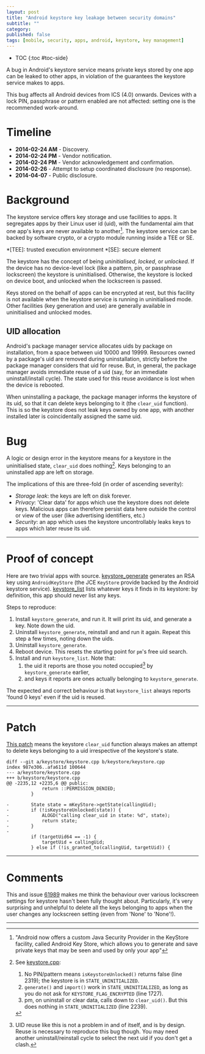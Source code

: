 ```yaml
---
layout: post
title: "Android keystore key leakage between security domains"
subtitle: ""
category: 
published: false
tags: [mobile, security, apps, android, keystore, key management]
---
```


* TOC
{:toc #toc-side}

A bug in Android's keystore service means private keys stored by one app
can be leaked to other apps, in violation of the guarantees the keystore
service makes to apps.

This bug affects all Android devices from ICS (4.0) onwards.  Devices with
a lock PIN, passphrase or pattern enabled are not affected: setting one
is the recommended work-around.

# Timeline

 *   **2014-02-24 AM** - Discovery.
 *   **2014-02-24 PM** - Vendor notification.
 *   **2014-02-24 PM** - Vendor acknowledgement and confirmation.
 *   **2014-02-26** - Attempt to setup coordinated disclosure (no response).
 *   **2014-04-07** - Public disclosure.

# Background

The keystore service offers key storage and use facilities to apps.  It
segregates apps by their Linux user id (uid), with the fundamental aim
that one app's keys are never available to another[^sep].  The keystore
service can be backed by software crypto, or a crypto module running
inside a TEE or SE.

[^sep]: "Android now offers a custom Java Security Provider in the KeyStore
        facility, called Android Key Store, which allows you to generate and save
        private keys that may be seen and used by only your app"

*[TEE]: trusted execution environment
*[SE]: secure element

The keystore has the concept of being *uninitialised*, *locked*, or
*unlocked*.  If the device has no device-level lock (like a pattern, pin,
or passphrase lockscreen) the keystore is uninitialised.  Otherwise, the
keystore is locked on device boot, and unlocked when the lockscreen is
passed.

Keys stored on the behalf of apps can be encrypted at rest, but this
facility is not available when the keystore service is running in
uninitialised mode.  Other facilities (key generation and use)
are generally available in uninitialised and unlocked modes.

## UID allocation

Android's package manager service allocates uids by package on
installation, from a space between uid 10000 and 19999.  Resources owned
by a package's uid are removed during uninstallation, strictly before the
package manager considers that uid for reuse.  But, in general, the
package manager avoids immediate reuse of a uid (say, for an immediate
uninstall/install cycle).  The state used for this reuse avoidance is lost
when the device is rebooted.

When uninstalling a package, the package manager informs the keystore of
its uid, so that it can delete keys belonging to it (the `clear_uid`
function).  This is so the keystore does not leak keys owned by one app,
with another installed later is coincidentally assigned the same uid.

# Bug

A logic or design error in the keystore means for a keystore in the
uninitialised state, `clear_uid` does nothing[^walkthrough].  Keys belonging to an
uninstalled app are left on storage.

[^walkthrough]:
    See [keystore.cpp][keystorecpp]:
    
    1. No PIN/pattern means `isKeystoreUnlocked()` returns false (line 2319);
       the keystore is in `STATE_UNINITIALIZED`.
    2. `generate()` and `import()` work in `STATE_UNINITIALIZED`, as long as you do
       not ask for `KEYSTORE_FLAG_ENCRYPTED` (line 1727).
    3. pm, on uninstall or clear data, calls down to `clear_uid()`. But this
       does nothing in `STATE_UNINITIALIZED` (line 2239).

[keystorecpp]: https://android.googlesource.com/platform/system/security/+/9ffe9be8dd27def3f674da90cf9619437e3d428c/keystore/keystore.cpp

The implications of this are three-fold (in order of ascending severity):

 * *Storage leak*: the keys are left on disk forever.
 * *Privacy*: 'Clear data' for apps which use the keystore does not delete
   keys.  Malicious apps can therefore persist data here outside
   the control or view of the user (like advertising identifiers, etc.)
 * *Security*: an app which uses the keystore uncontrollably leaks keys to
   apps which later reuse its uid.

-----

# Proof of concept

Here are two trivial apps with source. [keystore_generate][ksgen] generates an
RSA key using `AndroidKeyStore` (the JCE `KeyStore` provide backed by the Android
keystore service). [keystore_list][kslist] lists whatever keys it
finds in its keystore: by definition, this app should never list any keys.

[ksgen]: https://github.com/ctz/android-keystore/tree/master/gen
[kslist]: https://github.com/ctz/android-keystore/tree/master/list

Steps to reproduce:

 1. Install `keystore_generate`, and run it.  It will print its uid, and
    generate a key.  Note down the uid.
 2. Uninstall `keystore_generate`, reinstall and and run it again.  Repeat
    this step a few times, noting down the uids.
 3. Uninstall `keystore_generate`.
 4. Reboot device.  This resets the starting point for `pm`'s free uid search.
 5. Install and run `keystore_list`.  Note that:
    1. the uid it reports are those you noted occupied[^uidclash] by `keystore_generate` earlier,
    2. and keys it reports are ones actually belonging to `keystore_generate`.

The expected and correct behaviour is that `keystore_list` always reports
'found 0 keys' even if the uid is reused.

[^uidclash]: UID reuse like this is not a problem in and of itself, and is by design.
             Reuse is necessary to reproduce this bug though.  You may need another
             uninstall/reinstall cycle to select the next uid if you don't get a clash.

-----

# Patch 

[This patch][patch] means the keystore `clear_uid` function always makes an attempt to delete keys
belonging to a uid irrespective of the keystore's state.

    diff --git a/keystore/keystore.cpp b/keystore/keystore.cpp
    index 987e306..afa611d 100644
    --- a/keystore/keystore.cpp
    +++ b/keystore/keystore.cpp
    @@ -2235,12 +2235,6 @@ public:
                 return ::PERMISSION_DENIED;
             }
     
    -        State state = mKeyStore->getState(callingUid);
    -        if (!isKeystoreUnlocked(state)) {
    -            ALOGD("calling clear_uid in state: %d", state);
    -            return state;
    -        }
    -
             if (targetUid64 == -1) {
                 targetUid = callingUid;
             } else if (!is_granted_to(callingUid, targetUid)) {

[patch]: https://github.com/ctz/android-keystore/blob/master/keystore-key-leak.patch

-----

# Comments

This and issue [61989][issue-61989] makes me think the behaviour over various
lockscreen settings for keystore hasn't been fully thought about.
Particularly, it's very surprising and unhelpful to delete all the keys
belonging to apps when the user changes any lockscreen setting (even from
'None' to 'None'!).

[issue-61989]: https://code.google.com/p/android/issues/detail?id=61989

-----


